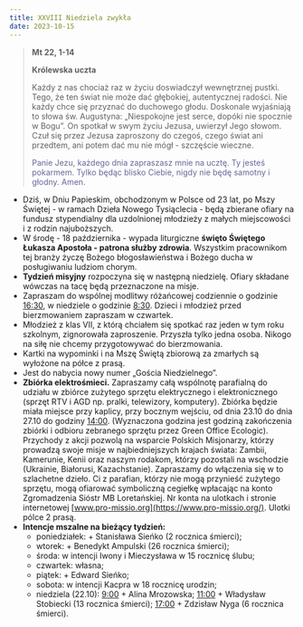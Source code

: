 ```yaml
---
title: XXVIII Niedziela zwykła
date: 2023-10-15
---
```


> **Mt 22, 1-14**
>
> **Królewska uczta**
>
> Każdy z nas chociaż raz w życiu doswiadczył wewnętrznej pustki. Tego, że ten świat nie może dać głębokiej, autentycznej radości. Nie każdy chce się przyznać do duchowego głodu. Doskonale wyjaśniają to słowa św. Augustyna: „Niespokojne jest serce, dopóki nie spocznie w Bogu”. On spotkał w swym życiu Jezusa, uwierzył Jego słowom. Czuł się przez Jezusa zaproszony do czegoś, czego świat ani przedtem, ani potem dać mu nie mógł - szczęście wieczne.
>
> <span style="color: #666699;">Panie Jezu, każdego dnia zapraszasz mnie na ucztę. Ty jesteś pokarmem. Tylko będąc blisko Ciebie, nigdy nie będę samotny i głodny. Amen.
> &nbsp;

- Dziś, w Dniu Papieskim, obchodzonym w Polsce od 23 lat, po Mszy Świętej - w ramach Dzieła Nowego Tysiąclecia - będą zbierane ofiary na fundusz stypendialny dla uzdolnionej młodzieży z małych miejscowości i z rodzin najuboższych.
- W środę - 18 października - wypada liturgiczne **święto Świętego Łukasza Apostoła - patrona służby zdrowia**. Wszystkim pracownikom tej branży życzę Bożego błogosławieństwa i Bożego ducha w posługiwaniu ludziom chorym.
- **Tydzień misyjny** rozpoczyna się w następną niedzielę. Ofiary składane wówczas na tacę będą przeznaczone na misje.
- Zapraszam do wspólnej modlitwy różańcowej codziennie o godzinie <u>16:30</u>, w niedziele o godzinie <u>8:30</u>. Dzieci i młodzież przed bierzmowaniem zapraszam w czwartek.
- Młodzież z klas VII, z którą chciałem się spotkać raz jeden w tym roku szkolnym, zignorowała zaproszenie. Przyszła tylko jedna osoba. Nikogo na siłę nie chcemy przygotowywać do bierzmowania.
- Kartki na wypominki i na Mszę Świętą zbiorową za zmarłych są wyłożone na półce z prasą.
- Jest do nabycia nowy numer „Gościa Niedzielnego”.
- **Zbiórka elektrośmieci.** Zapraszamy całą wspólnotę parafialną do udziału w zbiórce zużytego sprzętu elektrycznego i elektronicznego (sprzęt RTV i AGD np. pralki, telewizory, komputery). Zbiórka będzie miała miejsce przy kaplicy, przy bocznym wejściu, od dnia 23.10 do dnia 27.10 do godziny <u>14:00</u>. (Wyznaczona godzina jest godziną zakończenia zbiórki i odbioru zebranego sprzętu przez Green Office Ecologic). Przychody z akcji pozwolą na wsparcie Polskich Misjonarzy, którzy prowadzą swoje misje w najbiedniejszych krajach świata: Zambii, Kamerunie, Kenii oraz naszym rodakom, którzy pozostali na wschodzie (Ukrainie, Białorusi, Kazachstanie). Zapraszamy do włączenia się w to szlachetne dzieło. Ci z parafian, którzy nie mogą przynieść zużytego sprzętu, mogą ofiarować symboliczną cegiełkę wpłacając na konto Zgromadzenia Sióstr MB Loretańskiej. Nr konta na ulotkach i stronie internetowej [www.pro-missio.org](https://www.pro-missio.org/).
Ulotki pólce 2 prasą.
- **Intencje mszalne na bieżący tydzień:**
  - poniedziałek: + Stanisława Sieńko (2 rocznica śmierci);
  - wtorek: + Benedykt Ampulski (26 rocznica śmierci);
  - środa: w intencji Iwony i Mieczysława w 15 rocznicę ślubu;
  - czwartek: własna;
  - piątek: + Edward Sieńko;
  - sobota: w intencji Kacpra w 18 rocznicę urodzin;
  - niedziela (22.10): <u>9:00</u> + Alina Mrozowska; <u>11:00</u> + Władysław Stobiecki (13 rocznica śmierci); <u>17:00</u> + Zdzisław Nyga (6 rocznica śmierci).


